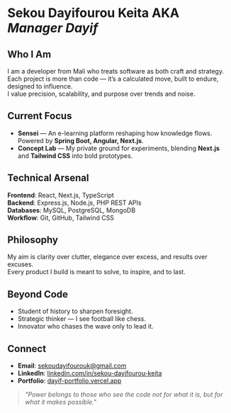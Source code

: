 # Sekou Dayifourou Keita AKA *Manager Dayif*

## Who I Am
I am a developer from Mali who treats software as both craft and strategy.  
Each project is more than code — it’s a calculated move, built to endure, designed to influence.  
I value precision, scalability, and purpose over trends and noise.  

## Current Focus
- **Sensei** — An e-learning platform reshaping how knowledge flows. Powered by **Spring Boot, Angular, Next.js**.  
- **Concept Lab** — My private ground for experiments, blending **Next.js** and **Tailwind CSS** into bold prototypes.  

## Technical Arsenal
**Frontend**: React, Next.js, TypeScript  
**Backend**: Express.js, Node.js, PHP REST APIs  
**Databases**: MySQL, PostgreSQL, MongoDB  
**Workflow**: Git, GitHub, Tailwind CSS  

## Philosophy 
My aim is clarity over clutter, elegance over excess, and results over excuses.  
Every product I build is meant to solve, to inspire, and to last.  

## Beyond Code
- Student of history to sharpen foresight.  
- Strategic thinker — I see football like chess.  
- Innovator who chases the wave only to lead it.  

## Connect
- **Email**: [sekoudayifourouk@gmail.com](mailto:sekoudayifourouk@gmail.com)  
- **LinkedIn**: [linkedin.com/in/sekou-dayifourou-keita](www.linkedin.com/in/dayifour)  
- **Portfolio**: [dayif-portfolio.vercel.app](https://dayif-portfolio.vercel.app/)  

> *"Power belongs to those who see the code not for what it is, but for what it makes possible."*
